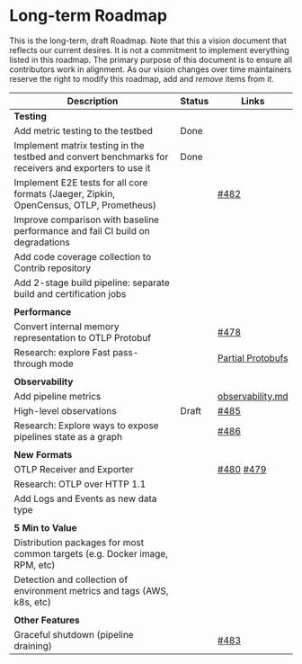 # Long-term Roadmap

This is the long-term, draft Roadmap. Note that this a vision document that reflects our
current desires. It is not a commitment to implement everything listed in this roadmap.
The primary purpose of this document is to ensure all contributors work in alignment.
As our vision changes over time maintainers reserve the right to modify this roadmap,
add and _remove_ items from it.

Description|Status|Links|
-----------|------|-----|
**Testing**|
Add metric testing to the testbed|Done|
Implement matrix testing in the testbed and convert benchmarks for receivers and exporters to use it|Done|
Implement E2E tests for all core formats (Jaeger, Zipkin, OpenCensus, OTLP, Prometheus)| |[#482](https://github.com/open-telemetry/opentelemetry-collector/issues/482)
Improve comparison with baseline performance and fail CI build on degradations| |
Add code coverage collection to Contrib repository| |
Add 2-stage build pipeline: separate build and certification jobs| |
| |
**Performance**|
Convert internal memory representation to OTLP Protobuf| |[#478](https://github.com/open-telemetry/opentelemetry-collector/issues/478)
Research: explore Fast pass-through mode| |[Partial Protobufs](https://blog.najaryan.net/posts/partial-protobuf-encoding/)
| |
**Observability**|
Add pipeline metrics| |[observability.md](observability.md)
High-level observations|Draft|[#485](https://github.com/open-telemetry/opentelemetry-collector/issues/485)
Research: Explore ways to expose pipelines state as a graph| |[#486](https://github.com/open-telemetry/opentelemetry-collector/issues/486)
| |
**New Formats**|
OTLP Receiver and Exporter| |[#480](https://github.com/open-telemetry/opentelemetry-collector/issues/480) [#479](https://github.com/open-telemetry/opentelemetry-collector/issues/479)
Research: OTLP over HTTP 1.1| |
Add Logs and Events as new data type|
| |
**5 Min to Value**|
Distribution packages for most common targets (e.g. Docker image, RPM, etc)|
Detection and collection of environment metrics and tags (AWS, k8s, etc)|
| |
**Other Features**|
Graceful shutdown (pipeline draining)| |[#483](https://github.com/open-telemetry/opentelemetry-collector/issues/483)
